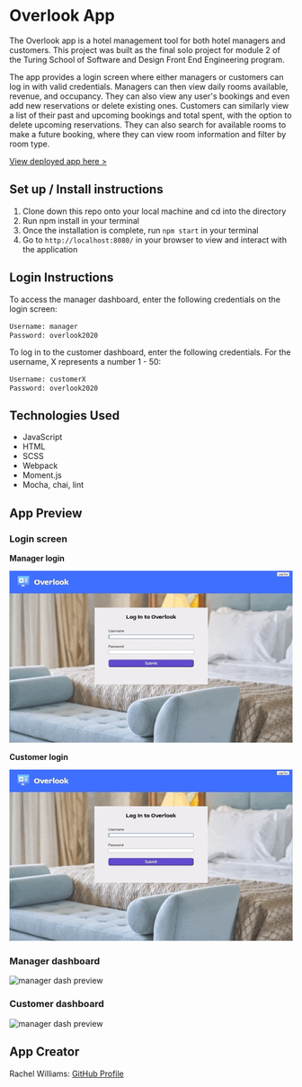 # Overlook App

The Overlook app is a hotel management tool for both hotel managers and customers. This project was built as the final solo project for module 2 of the Turing School of Software and Design Front End Engineering program.

The app provides a login screen where either managers or customers can log in with valid credentials. Managers can then view daily rooms available, revenue, and occupancy. They can also view any user's bookings and even add new reservations or delete existing ones. Customers can similarly view a list of their past and upcoming bookings and total spent, with the option to delete upcoming reservations. They can also search for available rooms to make a future booking, where they can view room information and filter by room type. 

[View deployed app here >](https://rwilliams659.github.io/overlook-app/)

## Set up / Install instructions

1. Clone down this repo onto your local machine and cd into the directory
2. Run npm install in your terminal
3. Once the installation is complete, run `npm start` in your terminal
4. Go to `http://localhost:8080/` in your browser to view and interact with the application

## Login Instructions

To access the manager dashboard, enter the following credentials on the login screen:

```
Username: manager  
Password: overlook2020
```

To log in to the customer dashboard, enter the following credentials. For the username, X represents a number 1 - 50: 

```
Username: customerX   
Password: overlook2020
```

## Technologies Used 

- JavaScript
- HTML
- SCSS
- Webpack
- Moment.js
- Mocha, chai, lint


## App Preview

### Login screen
**Manager login**   

![login screen preview](readme-assets/manager-login.gif)

**Customer login** 

![login screen preview](readme-assets/customer-login.gif)

### Manager dashboard
![manager dash preview](readme-assets/manager-dash.gif)

### Customer dashboard

![manager dash preview](readme-assets/customer-dash.gif)

## App Creator

Rachel Williams: [GitHub Profile](https://github.com/rwilliams659) 
